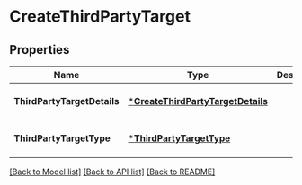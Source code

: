 # CreateThirdPartyTarget

## Properties
Name | Type | Description | Notes
------------ | ------------- | ------------- | -------------
**ThirdPartyTargetDetails** | [***CreateThirdPartyTargetDetails**](CreateThirdPartyTargetDetails.md) |  | [optional] [default to null]
**ThirdPartyTargetType** | [***ThirdPartyTargetType**](ThirdPartyTargetType.md) |  | [optional] [default to null]

[[Back to Model list]](../README.md#documentation-for-models) [[Back to API list]](../README.md#documentation-for-api-endpoints) [[Back to README]](../README.md)


